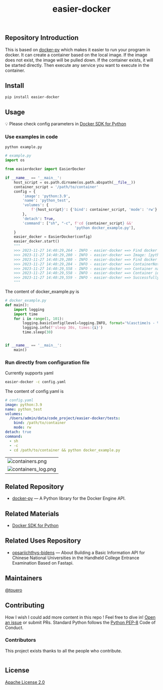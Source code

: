 <h1 align="center">easier-docker</h1>

<p align="center">
  <a href="https://www.python.org/" ><img src="https://img.shields.io/badge/python_-%3E%3D3.8-blue" alt=""></a> 
  <a href="https://opensource.org/license/mit/" ><img src="https://img.shields.io/badge/license_-MIT-blue" alt=""></a> 
  <a href="https://www.python.org/" ><img src="https://img.shields.io/badge/-python-grey?style=plastic&logo=python" alt=""/></a> 
  <a href="https://www.docker.com/"><img src="https://img.shields.io/badge/-docker-grey?style=plastic&logo=docker" alt=""/></a>
</p>


## Repository Introduction
This is based on [docker-py](https://github.com/docker/docker-py?tab=readme-ov-file) which makes it easier to run your program in docker.
It can create a container based on the local image. If the image does not exist, the image will be pulled down. 
If the container exists, it will be started directly. Then execute any service you want to execute in the container.


## Install
```bash
pip install easier-docker
```

## Usage
💡 Please check config parameters in [Docker SDK for Python](https://docker-py.readthedocs.io/en/stable/containers.html)

### Use examples in code
```bash
python example.py
```
```python
# example.py
import os

from easierdocker import EasierDocker

if __name__ == '__main__':
    host_script = os.path.dirname(os.path.abspath(__file__))
    container_script = '/path/to/container'
    config = {
        'image': 'python:3.9',
        'name': 'python_test',
        'volumes': {
            f'{host_script}': {'bind': container_script, 'mode': 'rw'}
        },
        'detach': True,
        'command': ["sh", "-c", f'cd {container_script} &&'
                                'python docker_example.py'],
    }
    easier_docker = EasierDocker(config)
    easier_docker.start()
    """
    >>> 2023-11-27 14:40:29,264 - INFO - easier-docker ==> Find docker image: [python:3.9] locally...: 
    >>> 2023-11-27 14:40:29,280 - INFO - easier-docker ==> Image: [python:3.9] is found locally
    >>> 2023-11-27 14:40:29,280 - INFO - easier-docker ==> Find docker container: [python_test] locally...: 
    >>> 2023-11-27 14:40:29,284 - INFO - easier-docker ==> ContainerNotFound: [python_test], it will be created
    >>> 2023-11-27 14:40:29,558 - INFO - easier-docker ==> Container name: [python_test] is running
    >>> 2023-11-27 14:40:29,558 - INFO - easier-docker ==> Container id: [58509ced60ba] is running
    >>> 2023-11-27 14:40:29,559 - INFO - easier-docker ==> Successfully container is running and be created at 2023-11-27T06:40:29.291320745Z
    """
```
The content of docker_example.py is
```python
# docker_example.py
def main():
    import logging
    import time
    for i in range(1, 101):
        logging.basicConfig(level=logging.INFO, format='%(asctime)s - %(levelname)s - %(message)s')
        logging.info(f'sleep 30s, times:{i}')
        time.sleep(30)


if __name__ == '__main__':
    main()

```

### Run directly from configuration file
Currently supports yaml
```bash
easier-docker -c config.yaml
```
The content of config.yaml is
```yaml
# config.yaml
image: python:3.9
name: python_test
volumes:
  /Users/admin/data/code_project/easier-docker/tests:
    bind: /path/to/container
    mode: rw
detach: true
command:
  - sh
  - -c
  - cd /path/to/container && python docker_example.py

```


|                                                                                                        |
|--------------------------------------------------------------------------------------------------------|
| ![containers.png](https://github.com/weiensong/easier-docker/blob/master/image/containers.png)         |
| ![containers_log.png](https://github.com/weiensong/easier-docker/blob/master/image/containers_log.png) |


## Related Repository
- [docker-py](https://github.com/docker/docker-py) — A Python library for the Docker Engine API.


## Related Materials
- [Docker SDK for Python](https://docker-py.readthedocs.io/en/stable/)


## Related Uses Repository
- [opsariichthys-bidens](https://github.com/weiensong/opsariichthys-bidens) — About
Building a Basic Information API for Chinese National Universities in the Handheld College Entrance Examination Based on Fastapi.


## Maintainers
[@touero](https://github.com/touero)


## Contributing
How I wish I could add more content in this repo !
Feel free to dive in! [Open an issue](https://github.com/weiensong/easier_docker/issues) or submit PRs.
Standard Python follows the [Python PEP-8](https://peps.python.org/pep-0008/) Code of Conduct.


### Contributors
This project exists thanks to all the people who contribute.

<a href="https://github.com/weiensong/carp/graphs/contributors">
  <img src="https://contrib.rocks/image?repo=weiensong/easier_docker"  alt=""/>
</a>


## License
[Apache License 2.0](https://github.com/weiensong/easier-docker/blob/master/LICENSE)

